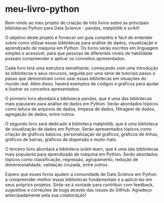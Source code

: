 # meu-livro-python

Bem-vindo ao meu projeto de criação de três livros sobre as principais bibliotecas Python para Data Science - pandas, matplotlib e scikit!

O objetivo deste projeto é fornecer um guia completo e fácil de entender sobre como utilizar essas bibliotecas para análise de dados, visualização e aprendizado de máquina em Python. Os livros serão escritos em linguagem simples e acessível, para que pessoas de diferentes níveis de habilidade possam compreender e aplicar os conceitos apresentados.

Cada livro terá uma estrutura semelhante, começando com uma introdução às bibliotecas e seus recursos, seguida por uma série de tutoriais passo a passo que demonstram como usar essas bibliotecas em situações do mundo real. Além disso, haverá exemplos de códigos e gráficos para ajudar a ilustrar os conceitos apresentados.

O primeiro livro abordará a biblioteca pandas, que é uma das bibliotecas mais populares para análise de dados em Python. Serão abordados tópicos como leitura de arquivos de dados, limpeza de dados, filtragem de dados, agregação de dados, entre outros.

O segundo livro será dedicado à biblioteca matplotlib, que é uma biblioteca de visualização de dados em Python. Serão apresentados tópicos como criação de gráficos básicos, personalização de gráficos, gráficos de linhas, gráficos de barras, gráficos de dispersão e muito mais.

O terceiro livro abordará a biblioteca scikit-learn, que é uma das bibliotecas mais populares para aprendizado de máquina em Python. Serão abordados tópicos como classificação, regressão, agrupamento, redução de dimensionalidade, validação cruzada, entre outros.

Espero que esses livros ajudem a comunidade de Data Science em Python a compreender melhor essas bibliotecas fundamentais e a aplicá-las em seus próprios projetos. Sinta-se à vontade para contribuir com feedback, sugestões e correções de bugs através das issues do GitHub. Agradeço antecipadamente pela sua colaboração!
